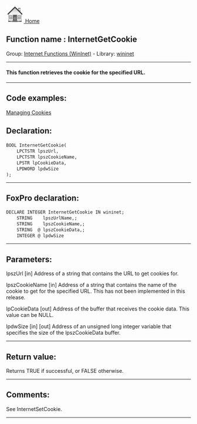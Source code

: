 [<img src="../../images/home.png"> Home ](https://github.com/VFPX/Win32API)  

## Function name : InternetGetCookie
Group: [Internet Functions (WinInet)](../../functions_group.md#Internet_Functions_(WinInet))  -  Library: [wininet](../../Libraries.md#wininet)  
***  


#### This function retrieves the cookie for the specified URL.
***  


## Code examples:
[Managing Cookies](../../samples/sample_186.md)  

## Declaration:
```foxpro  
BOOL InternetGetCookie(
	LPCTSTR lpszUrl,
	LPCTSTR lpszCookieName,
	LPSTR lpCookieData,
	LPDWORD lpdwSize
);  
```  
***  


## FoxPro declaration:
```foxpro  
DECLARE INTEGER InternetGetCookie IN wininet;
	STRING    lpszUrlName,;
	STRING    lpszCookieName,;
	STRING  @ lpszCookieData,;
	INTEGER @ lpdwSize  
```  
***  


## Parameters:
lpszUrl 
[in] Address of a string that contains the URL to get cookies for. 

lpszCookieName 
[in] Address of a string that contains the name of the cookie to get for the specified URL. This has not been implemented in this release. 

lpCookieData 
[out] Address of the buffer that receives the cookie data. This value can be NULL. 

lpdwSize 
[in] [out] Address of an unsigned long integer variable that specifies the size of the lpszCookieData buffer.   
***  


## Return value:
Returns TRUE if successful, or FALSE otherwise.  
***  


## Comments:
See InternetSetCookie.  
  
***  

